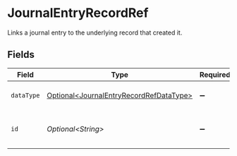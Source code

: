 # JournalEntryRecordRef

Links a journal entry to the underlying record that created it.


## Fields

| Field                                                                                            | Type                                                                                             | Required                                                                                         | Description                                                                                      | Example                                                                                          |
| ------------------------------------------------------------------------------------------------ | ------------------------------------------------------------------------------------------------ | ------------------------------------------------------------------------------------------------ | ------------------------------------------------------------------------------------------------ | ------------------------------------------------------------------------------------------------ |
| `dataType`                                                                                       | [Optional\<JournalEntryRecordRefDataType>](../../models/shared/JournalEntryRecordRefDataType.md) | :heavy_minus_sign:                                                                               | Name of underlying data type.                                                                    | transfers                                                                                        |
| `id`                                                                                             | *Optional\<String>*                                                                              | :heavy_minus_sign:                                                                               | 'id' of the underlying record or data type.                                                      |                                                                                                  |